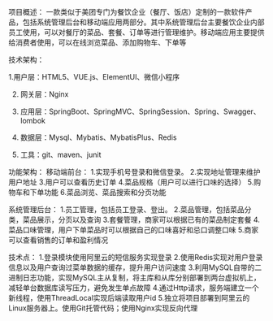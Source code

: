 项目概述：
一款类似于美团专门为餐饮企业（餐厅、饭店）定制的一款软件产品，包括系统管理后台和移动端应用两部分。其中系统管理后台主要餐饮企业内部员工使用，可以对餐厅的菜品、套餐、订单等进行管理维护。移动端应用主要提供给消费者使用，可以在线浏览菜品、添加购物车、下单等

技术架构：

1.用户层：HTML5、VUE.js、ElementUI、微信小程序

2. 网关层：Nginx

3. 应用层：SpringBoot、SpringMVC、SpringSession、Spring、Swagger、lombok

4. 数据层：Mysql、Mybatis、MybatisPlus、Redis

5. 工具：git、maven、junit

功能架构：
移动端前台：
1.实现手机号登录和微信登录。
2.实现地址管理来维护用户地址 
3.用户可以查看历史订单 
4.菜品规格（用户可以进行口味的选择） 
5.购物车和下单功能 
6.菜品浏览、菜品搜索和分页功能

系统管理后台：
1.员工管理，包括员工登录、登出。
2.菜品管理，包括菜品分类，菜品展示，分页以及查询
3.套餐管理，商家可以根据已有的菜品制定套餐
4.菜品口味管理，用户下单菜品时可以根据自己的口味喜好和忌口调整口味
5.商家可以查看销售的订单和盈利情况

技术点：
1.登录模块使用阿里云的短信服务实现登录
2.使用Redis实现对用户登录信息以及用户查询过菜单数据的缓存，提升用户访问速度
3.利用MySQL自带的二进制日志功能，实现MySQL主从复制，将主库和从库分别部署到两台虚拟机上，减轻单台数据库读写压力，避免发生单点故障
4.通过Http请求，服务端建立一个新线程，使用ThreadLocal实现后端读取用户id
5.独立将项目部署到阿里云的Linux服务器上。使用Git托管代码；使用Nginx实现反向代理

